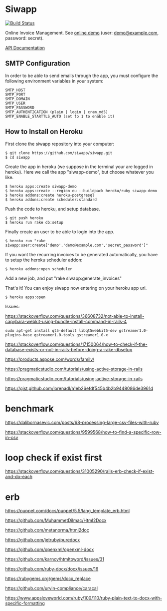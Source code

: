 # Siwapp

[![Build Status](https://travis-ci.org/siwapp/siwapp.svg?branch=master)](https://travis-ci.org/siwapp/siwapp)

Online Invoice Management. See [online demo](https://siwapp-demo.herokuapp.com) (user: demo@example.com, password: secret).

[API Documentation](https://github.com/siwapp/siwapp/blob/master/API_DOC.md)



## SMTP Configuration

In order to be able to send emails through the app, you must configure the following environment variables in your system:

```
SMTP_HOST
SMTP_PORT
SMTP_DOMAIN
SMTP_USER
SMTP_PASSWORD
SMTP_AUTHENTICATION (plain | login | cram_md5)
SMTP_ENABLE_STARTTLS_AUTO (set to 1 to enable it)
```

## How to Install on Heroku

First clone the siwapp repository into your computer:

    $ git clone https://github.com/siwapp/siwapp.git
    $ cd siwapp

Create the app in heroku (we suppose in the terminal your are logged
in heroku). Here we call the app "siwapp-demo", but choose whatever
you like.

    $ heroku apps:create siwapp-demo
    $ heroku apps:create --region eu --buildpack heroku/ruby siwapp-demo
    $ heroku addons:create heroku-postgresql
    $ heroku addons:create scheduler:standard

Push the code to heroku, and setup database.

    $ git push heroku
    $ heroku run rake db:setup

Finally create an user to be able to login into the app.

    $ heroku run "rake siwapp:user:create['demo','demo@example.com','secret_password']"

If you want the recurring invoices to be generated automatically, you have to setup the heroku scheduler addon:

    $ heroku addons:open scheduler

Add a new job, and put "rake siwapp:generate_invoices"

That's it! You can enjoy siwapp now entering on your heroku app url.

    $ heroku apps:open


Issues:

https://stackoverflow.com/questions/36608732/not-able-to-install-capybara-webkit-using-bundle-install-command-in-rails-4

    sudo apt-get install qt5-default libqt5webkit5-dev gstreamer1.0-plugins-base gstreamer1.0-tools gstreamer1.0-x


https://stackoverflow.com/questions/17150064/how-to-check-if-the-database-exists-or-not-in-rails-before-doing-a-rake-dbsetup


https://products.aspose.com/words/family/

https://pragmaticstudio.com/tutorials/using-active-storage-in-rails

https://pragmaticstudio.com/tutorials/using-active-storage-in-rails

https://gist.github.com/lorenadl/a1eb26efdf545b4b2b9448086de3961d


# benchmark

https://dalibornasevic.com/posts/68-processing-large-csv-files-with-ruby

https://stackoverflow.com/questions/9599568/how-to-find-a-specific-row-in-csv

# loop check if exist first

https://stackoverflow.com/questions/31005290/rails-erb-check-if-exist-and-do-each

# erb

https://puppet.com/docs/puppet/5.5/lang_template_erb.html

https://github.com/MuhammetDilmac/Html2Docx

https://github.com/metanorma/html2doc

https://github.com/jetruby/puredocx

https://github.com/openxml/openxml-docx

https://github.com/karnov/htmltoword/issues/31


https://github.com/ruby-docx/docx/issues/16

https://rubygems.org/gems/docx_replace

https://github.com/urvin-compliance/caracal

https://www.appsloveworld.com/ruby/100/110/ruby-plain-text-to-docx-with-specific-formatting